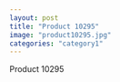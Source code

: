 ```yaml
---
layout: post
title: "Product 10295"
image: "product10295.jpg"
categories: "category1"
---
```

Product 10295
